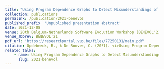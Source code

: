 ```yaml
---
title: "Using Program Dependence Graphs to Detect Misunderstandings of Ansible's Variable Precedence and Expression Evaluation Semantics"
collection: publications
permalink: /publication/2021-benevol
published_prefix: 'Unpublished presentation abstract'
date: 2021-12-08
venue: 20th Belgium-Netherlands Software Evolution Workshop (BENEVOL'21)
venue_abbrev: BENEVOL'21
pdf_url: 'https://researchportal.vub.be/files/77250131/main.pdf'
citation: Opdebeeck, R., & De Roover, C. (2021). <i>Using Program Dependence Graphs to Detect Misunderstandings of Ansible's Variable Precedence and Expression Evaluation Semantics.</i> Abstract from 20th Belgium-Netherlands Software Evolution Workshop (BENEVOL 2021), 's-Hertogenbosch, Netherlands.
related_talks:
    - name: Using Program Dependence Graphs to Detect Misunderstandings of Ansible's Variable Precedence and Expression Evaluation Semantics
      slug: 2021-benevol
---
```

